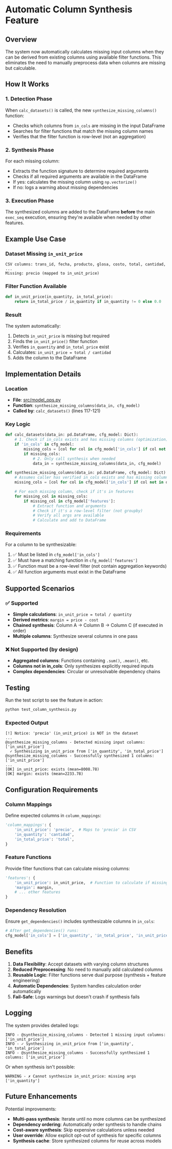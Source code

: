 # Automatic Column Synthesis Feature

## Overview

The system now automatically calculates missing input columns when they can be derived from existing columns using available filter functions. This eliminates the need to manually preprocess data when columns are missing but calculable.

## How It Works

### 1. Detection Phase
When `calc_datasets()` is called, the new `synthesize_missing_columns()` function:
- Checks which columns from `in_cols` are missing in the input DataFrame
- Searches for filter functions that match the missing column names
- Verifies that the filter function is row-level (not an aggregation)

### 2. Synthesis Phase
For each missing column:
- Extracts the function signature to determine required arguments
- Checks if all required arguments are available in the DataFrame
- If yes: calculates the missing column using `np.vectorize()`
- If no: logs a warning about missing dependencies

### 3. Execution Phase
The synthesized columns are added to the DataFrame **before** the main `exec_seq` execution, ensuring they're available when needed by other features.

## Example Use Case

### Dataset Missing `in_unit_price`
```
CSV columns: trans_id, fecha, producto, glosa, costo, total, cantidad, ...
Missing: precio (mapped to in_unit_price)
```

### Filter Function Available
```python
def in_unit_price(in_quantity, in_total_price):
    return in_total_price / in_quantity if in_quantity != 0 else 0.0
```

### Result
The system automatically:
1. Detects `in_unit_price` is missing but required
2. Finds the `in_unit_price()` filter function
3. Verifies `in_quantity` and `in_total_price` exist
4. Calculates: `in_unit_price = total / cantidad`
5. Adds the column to the DataFrame

## Implementation Details

### Location
- **File**: [src/model_ops.py](../src/model_ops.py)
- **Function**: `synthesize_missing_columns(data_in, cfg_model)`
- **Called by**: `calc_datasets()` (lines 117-121)

### Key Logic
```python
def calc_datasets(data_in: pd.DataFrame, cfg_model: Dict):
    # 1. Check if in_cols exists and has missing columns (optimization)
    if 'in_cols' in cfg_model:
        missing_cols = [col for col in cfg_model['in_cols'] if col not in data_in.columns]
        if missing_cols:
            # 2. Only call synthesis when needed
            data_in = synthesize_missing_columns(data_in, cfg_model)

def synthesize_missing_columns(data_in: pd.DataFrame, cfg_model: Dict) -> pd.DataFrame:
    # Assumes caller has verified in_cols exists and has missing columns
    missing_cols = [col for col in cfg_model['in_cols'] if col not in data_in.columns]

    # For each missing column, check if it's in features
    for missing_col in missing_cols:
        if missing_col in cfg_model['features']:
            # Extract function and arguments
            # Check if it's a row-level filter (not groupby)
            # Verify all args are available
            # Calculate and add to DataFrame
```

### Requirements
For a column to be synthesizable:
1. ✅ Must be listed in `cfg_model['in_cols']`
2. ✅ Must have a matching function in `cfg_model['features']`
3. ✅ Function must be a row-level filter (not contain aggregation keywords)
4. ✅ All function arguments must exist in the DataFrame

## Supported Scenarios

### ✅ Supported
- **Simple calculations**: `in_unit_price = total / quantity`
- **Derived metrics**: `margin = price - cost`
- **Chained synthesis**: Column A → Column B → Column C (if executed in order)
- **Multiple columns**: Synthesize several columns in one pass

### ❌ Not Supported (by design)
- **Aggregated columns**: Functions containing `.sum()`, `.mean()`, etc.
- **Columns not in in_cols**: Only synthesizes explicitly required inputs
- **Complex dependencies**: Circular or unresolvable dependency chains

## Testing

Run the test script to see the feature in action:
```bash
python test_column_synthesis.py
```

### Expected Output
```
[!] Notice: 'precio' (in_unit_price) is NOT in the dataset
...
@synthesize_missing_columns - Detected missing input columns: ['in_unit_price']
  ✓ Synthesizing in_unit_price from ['in_quantity', 'in_total_price']
@synthesize_missing_columns - Successfully synthesized 1 columns: ['in_unit_price']
...
[OK] in_unit_price: exists (mean=8008.78)
[OK] margin: exists (mean=2233.78)
```

## Configuration Requirements

### Column Mappings
Define expected columns in `column_mappings`:
```python
'column_mappings': {
    'in_unit_price': 'precio',  # Maps to 'precio' in CSV
    'in_quantity': 'cantidad',
    'in_total_price': 'total',
}
```

### Feature Functions
Provide filter functions that can calculate missing columns:
```python
'features': {
    'in_unit_price': in_unit_price,  # Function to calculate if missing
    'margin': margin,
    # ... other features
}
```

### Dependency Resolution
Ensure `get_dependencies()` includes synthesizable columns in `in_cols`:
```python
# After get_dependencies() runs:
cfg_model['in_cols'] = ['in_quantity', 'in_total_price', 'in_unit_price', ...]
```

## Benefits

1. **Data Flexibility**: Accept datasets with varying column structures
2. **Reduced Preprocessing**: No need to manually add calculated columns
3. **Reusable Logic**: Filter functions serve dual purpose (synthesis + feature engineering)
4. **Automatic Dependencies**: System handles calculation order automatically
5. **Fail-Safe**: Logs warnings but doesn't crash if synthesis fails

## Logging

The system provides detailed logs:
```
INFO - @synthesize_missing_columns - Detected 1 missing input columns: ['in_unit_price']
INFO - ✓ Synthesizing in_unit_price from ['in_quantity', 'in_total_price']
INFO - @synthesize_missing_columns - Successfully synthesized 1 columns: ['in_unit_price']
```

Or when synthesis isn't possible:
```
WARNING - ✗ Cannot synthesize in_unit_price: missing args ['in_quantity']
```

## Future Enhancements

Potential improvements:
- **Multi-pass synthesis**: Iterate until no more columns can be synthesized
- **Dependency ordering**: Automatically order synthesis to handle chains
- **Cost-aware synthesis**: Skip expensive calculations unless needed
- **User override**: Allow explicit opt-out of synthesis for specific columns
- **Synthesis cache**: Store synthesized columns for reuse across models
